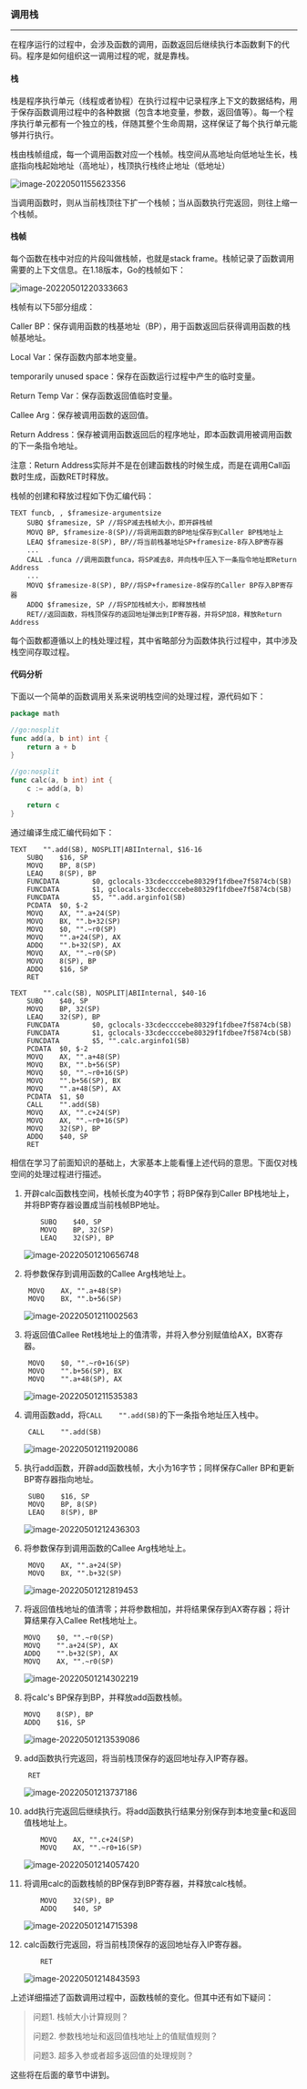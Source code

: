 ### 调用栈

------

在程序运行的过程中，会涉及函数的调用，函数返回后继续执行本函数剩下的代码。程序是如何组织这一调用过程的呢，就是靠栈。

#### 栈

栈是程序执行单元（线程或者协程）在执行过程中记录程序上下文的数据结构，用于保存函数调用过程中的各种数据（包含本地变量，参数，返回值等）。每一个程序执行单元都有一个独立的栈，伴随其整个生命周期，这样保证了每个执行单元能够并行执行。

栈由栈帧组成，每一个调用函数对应一个栈帧。栈空间从高地址向低地址生长，栈底指向栈起始地址（高地址），栈顶执行栈终止地址（低地址）

![image-20220501155623356](/assets/images/golearing/image-20220501155623356.png)

当调用函数时，则从当前栈顶往下扩一个栈帧；当从函数执行完返回，则往上缩一个栈帧。

#### 栈帧

每个函数在栈中对应的片段叫做栈帧，也就是stack frame。栈帧记录了函数调用需要的上下文信息。在1.18版本，Go的栈帧如下：

![image-20220501220333663](/assets/images/golearing/image-20220501220333663.png)

栈帧有以下5部分组成：

Caller BP：保存调用函数的栈基地址（BP），用于函数返回后获得调用函数的栈帧基地址。

Local Var：保存函数内部本地变量。

temporarily unused space：保存在函数运行过程中产生的临时变量。

Return Temp Var：保存函数返回值临时变量。

Callee Arg：保存被调用函数的返回值。

Return Address：保存被调用函数返回后的程序地址，即本函数调用被调用函数的下一条指令地址。

注意：Return Address实际并不是在创建函数栈的时候生成，而是在调用Call函数时生成，函数RET时释放。

栈帧的创建和释放过程如下伪汇编代码：

```assembly
TEXT funcb, , $framesize-argumentsize
    SUBQ $framesize, SP //将SP减去栈帧大小，即开辟栈帧
    MOVQ BP, $framesize-8(SP)//将调用函数的BP地址保存到Caller BP栈地址上
    LEAQ $framesize-8(SP), BP//将当前栈基地址SP+framesize-8存入BP寄存器
    ...
    CALL .funca //调用函数funca，将SP减去8，并向栈中压入下一条指令地址即Return Address
    ...
    MOVQ $framesize-8(SP), BP//将SP+framesize-8保存的Caller BP存入BP寄存器
    ADDQ $framesize, SP //将SP加栈帧大小，即释放栈帧
    RET//返回函数，将栈顶保存的返回地址弹出到IP寄存器，并将SP加8，释放Return Address
```

每个函数都遵循以上的栈处理过程，其中省略部分为函数体执行过程中，其中涉及栈空间存取过程。

#### 代码分析

下面以一个简单的函数调用关系来说明栈空间的处理过程，源代码如下：

```go
package math

//go:nosplit
func add(a, b int) int {
	return a + b
}

//go:nosplit
func calc(a, b int) int {
	c := add(a, b)

	return c
}
```

通过编译生成汇编代码如下：

```assembly
TEXT    "".add(SB), NOSPLIT|ABIInternal, $16-16
	SUBQ    $16, SP
	MOVQ    BP, 8(SP)
	LEAQ    8(SP), BP
	FUNCDATA        $0, gclocals·33cdeccccebe80329f1fdbee7f5874cb(SB)
	FUNCDATA        $1, gclocals·33cdeccccebe80329f1fdbee7f5874cb(SB)
	FUNCDATA        $5, "".add.arginfo1(SB)
	PCDATA  $0, $-2
	MOVQ    AX, "".a+24(SP)
	MOVQ    BX, "".b+32(SP)
	MOVQ    $0, "".~r0(SP)
	MOVQ    "".a+24(SP), AX
	ADDQ    "".b+32(SP), AX
	MOVQ    AX, "".~r0(SP)
	MOVQ    8(SP), BP
	ADDQ    $16, SP
	RET

TEXT    "".calc(SB), NOSPLIT|ABIInternal, $40-16
	SUBQ    $40, SP
	MOVQ    BP, 32(SP)
	LEAQ    32(SP), BP
	FUNCDATA        $0, gclocals·33cdeccccebe80329f1fdbee7f5874cb(SB)
	FUNCDATA        $1, gclocals·33cdeccccebe80329f1fdbee7f5874cb(SB)
	FUNCDATA        $5, "".calc.arginfo1(SB)
	PCDATA  $0, $-2
	MOVQ    AX, "".a+48(SP)
	MOVQ    BX, "".b+56(SP)
	MOVQ    $0, "".~r0+16(SP)
	MOVQ    "".b+56(SP), BX
	MOVQ    "".a+48(SP), AX
	PCDATA  $1, $0
	CALL    "".add(SB)
	MOVQ    AX, "".c+24(SP)
	MOVQ    AX, "".~r0+16(SP)
	MOVQ    32(SP), BP
	ADDQ    $40, SP
	RET
```

相信在学习了前面知识的基础上，大家基本上能看懂上述代码的意思。下面仅对栈空间的处理过程进行描述。

1. 开辟calc函数栈空间，栈帧长度为40字节；将BP保存到Caller BP栈地址上，并将BP寄存器设置成当前栈帧BP地址。

   ```assembly
       SUBQ    $40, SP
       MOVQ    BP, 32(SP)
       LEAQ    32(SP), BP
   ```

   ![image-20220501210656748](/assets/images/golearing/image-20220501210656748.png)

2. 将参数保存到调用函数的Callee Arg栈地址上。

   ```assembly
   	MOVQ    AX, "".a+48(SP)
   	MOVQ    BX, "".b+56(SP)
   ```

   ![image-20220501211002563](/assets/images/golearing/image-20220501211002563.png)

3. 将返回值Callee Ret栈地址上的值清零，并将入参分别赋值给AX，BX寄存器。

   ```assembly
   	MOVQ    $0, "".~r0+16(SP)
   	MOVQ    "".b+56(SP), BX
   	MOVQ    "".a+48(SP), AX
   ```

   ![image-20220501211535383](/assets/images/golearing/image-20220501211535383.png)

4. 调用函数add，将`CALL    "".add(SB)`的下一条指令地址压入栈中。

   ```assembly
   	CALL    "".add(SB)
   ```

   ![image-20220501211920086](/assets/images/golearing/image-20220501211920086.png)
   
5. 执行add函数，开辟add函数栈帧，大小为16字节；同样保存Caller BP和更新BP寄存器指向地址。

   ```assembly
   	SUBQ    $16, SP
   	MOVQ    BP, 8(SP)
   	LEAQ    8(SP), BP
   ```

   ![image-20220501212436303](/assets/images/golearing/image-20220501212436303.png)

6. 将参数保存到调用函数的Callee Arg栈地址上。

   ```assembly
   	MOVQ    AX, "".a+24(SP)
   	MOVQ    BX, "".b+32(SP)
   ```

   ![image-20220501212819453](/assets/images/golearing/image-20220501212819453.png)

7. 将返回值栈地址的值清零；并将参数相加，并将结果保存到AX寄存器；将计算结果存入Callee Ret栈地址上。

   ```assembly
   MOVQ    $0, "".~r0(SP)
   MOVQ    "".a+24(SP), AX
   ADDQ    "".b+32(SP), AX
   MOVQ    AX, "".~r0(SP)
   ```

   ![image-20220501214302219](/assets/images/golearing/image-20220501214302219.png)

8. 将calc's BP保存到BP，并释放add函数栈帧。

   ```assembly
   MOVQ    8(SP), BP
   ADDQ    $16, SP
   ```

   ![image-20220501213539086](/assets/images/golearing/image-20220501213539086.png)

9. add函数执行完返回，将当前栈顶保存的返回地址存入IP寄存器。

   ```assembly
   	RET
   ```

   ![image-20220501213737186](/assets/images/golearing/image-20220501213737186.png)

10. add执行完返回后继续执行。将add函数执行结果分别保存到本地变量c和返回值栈地址上。

    ```assembly
    	MOVQ    AX, "".c+24(SP)
    	MOVQ    AX, "".~r0+16(SP)
    ```

    ![image-20220501214057420](/assets/images/golearing/image-20220501214057420.png)

11. 将调用calc的函数栈帧的BP保存到BP寄存器，并释放calc栈帧。

    ```assembly
        MOVQ    32(SP), BP
        ADDQ    $40, SP
    ```

    ![image-20220501214715398](/assets/images/golearing/image-20220501214715398.png)

12. calc函数行完返回，将当前栈顶保存的返回地址存入IP寄存器。

    ```assembly
    	RET
    ```

    ![image-20220501214843593](/assets/images/golearing/image-20220501214843593.png)

上述详细描述了函数调用过程中，函数栈帧的变化。但其中还有如下疑问：

> 问题1. 栈帧大小计算规则？
>
> 问题2. 参数栈地址和返回值栈地址上的值赋值规则？
>
> 问题3. 超多入参或者超多返回值的处理规则？

这些将在后面的章节中讲到。

